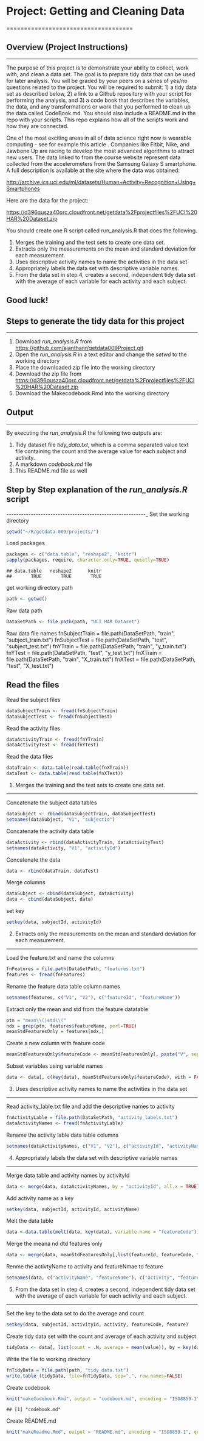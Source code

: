# Project: Getting and Cleaning Data
====================================

## Overview (Project Instructions)
----------------------------------
The purpose of this project is to demonstrate your ability to collect, work with, and clean a data set. The goal is to prepare tidy data that can be used for later analysis. You will be graded by your peers on a series of yes/no questions related to the project. You will be required to submit: 1) a tidy data set as described below, 2) a link to a Github repository with your script for performing the analysis, and 3) a code book that describes the variables, the data, and any transformations or work that you performed to clean up the data called CodeBook.md. You should also include a README.md in the repo with your scripts. This repo explains how all of the scripts work and how they are connected. 

One of the most exciting areas in all of data science right now is wearable computing - see for example this article . Companies like Fitbit, Nike, and Jawbone Up are racing to develop the most advanced algorithms to attract new users. The data linked to from the course website represent data collected from the accelerometers from the Samsung Galaxy S smartphone. A full description is available at the site where the data was obtained: 

http://archive.ics.uci.edu/ml/datasets/Human+Activity+Recognition+Using+Smartphones 

Here are the data for the project: 

https://d396qusza40orc.cloudfront.net/getdata%2Fprojectfiles%2FUCI%20HAR%20Dataset.zip 

You should create one R script called run_analysis.R that does the following. 
1. Merges the training and the test sets to create one data set.
2. Extracts only the measurements on the mean and standard deviation for each measurement. 
3. Uses descriptive activity names to name the activities in the data set
4. Appropriately labels the data set with descriptive variable names. 
5. From the data set in step 4, creates a second, independent tidy data set with the average of each variable for each activity and each subject.

Good luck!
--------------

## Steps to generate the tidy data for this project
--------------------------------------------------
1. Download *run_analysis.R* from https://github.com/ajanthanr/getdata009Project.git
2. Open the *run_analysis.R* in a text editor and change the *setwd* to the working directory
3. Place the downloaded zip file into the working directory
4. Download the zip file from  https://d396qusza40orc.cloudfront.net/getdata%2Fprojectfiles%2FUCI%20HAR%20Dataset.zip
5. Download the Makecodebook.Rmd into the working directory


## Output
---------
By executing the *run_analysis.R* the following two outputs are:
1. Tidy dataset file *tidy_data.txt*, which is a comma separated value text file containing the count and the average value for each subject and activity.
2. A markdown *codebook.md* file
3. This README.md file as well

## Step by Step explanation of the *run_analysis.R* script
---------------------------------------------------------_
Set the working directory

```r
setwd("~/R/getdata-009/projects/")
```

Load packages

```r
packages <- c("data.table", "reshape2", "knitr")
sapply(packages, require, character.only=TRUE, quietly=TRUE)
```

```
## data.table   reshape2      knitr 
##       TRUE       TRUE       TRUE
```

get working directory path

```r
path <- getwd()
```

Raw data path

```r
DataSetPath <- file.path(path, "UCI HAR Dataset")
```

Raw data file names
fnSubjectTrain = file.path(DataSetPath, "train", "subject_train.txt")
fnSubjectTest = file.path(DataSetPath, "test", "subject_test.txt")
fnYTrain = file.path(DataSetPath, "train", "y_train.txt")
fnYTest = file.path(DataSetPath, "test", "y_test.txt")
fnXTrain = file.path(DataSetPath, "train", "X_train.txt")
fnXTest = file.path(DataSetPath, "test", "X_test.txt")

Read the files
--------------

Read the subject files

```r
dataSubjectTrain <- fread(fnSubjectTrain)
dataSubjectTest <- fread(fnSubjectTest)
```

Read the activity files

```r
dataActivityTrain <- fread(fnYTrain)
dataActivityTest <- fread(fnYTest)
```

Read the data files

```r
dataTrain <- data.table(read.table(fnXTrain))
dataTest <- data.table(read.table(fnXTest))
```

1) Merges the training and the test sets to create one data set.
----------------------------------------------------------------
Concatenate the subject data tables

```r
dataSubject <- rbind(dataSubjectTrain, dataSubjectTest)
setnames(dataSubject, "V1", "subjectId")
```

Concatenate the activity data table

```r
dataActivity <- rbind(dataActivityTrain, dataActivityTest)
setnames(dataActivity, "V1", "activityId")
```

Concatenate the data

```r
data <- rbind(dataTrain, dataTest)
```

Merge columns

```r
dataSubject <- cbind(dataSubject, dataActivity)
data <- cbind(dataSubject, data)
```

set key

```r
setkey(data, subjectId, activityId)
```


2) Extracts only the measurements on the mean and standard deviation for each measurement. 
------------------------------------------------------------------------------------------
Load the feature.txt and name the columns

```r
fnFeatures = file.path(DataSetPath, "features.txt")
features <- fread(fnFeatures)
```

Rename the feature data table column names

```r
setnames(features, c("V1", "V2"), c("featureId", "featureName"))
```

Extract only the mean and std from the feature datatable

```r
ptn = "mean\\(|std\\("
ndx = grep(ptn, features$featureName, perl=TRUE)
meanStdFeaturesOnly = features[ndx,]
```

Create a new column with feature code

```r
meanStdFeaturesOnly$featureCode <- meanStdFeaturesOnly[, paste("V", sep="", meanStdFeaturesOnly$featureId)]
```

Subset variables using variable names

```r
data <- data[, c(key(data), meanStdFeaturesOnly$featureCode), with = FALSE]
```


3) Uses descriptive activity names to name the activities in the data set
-------------------------------------------------------------------------
Read activity_lable.txt file and add the descriptive names to activity

```r
fnActivityLable = file.path(DataSetPath, "activity_labels.txt")
dataActivityNames <- fread(fnActivityLable)
```

Rename the activity lable data table columns

```r
setnames(dataActivityNames, c("V1", "V2"), c("activityId", "activityName"))
```


4) Appropriately labels the data set with descriptive variable names
--------------------------------------------------------------------
Merge data table and activity names by activityId

```r
data <- merge(data, dataActivityNames, by = "activityId", all.x = TRUE)
```

Add activity name as a key

```r
setkey(data, subjectId, activityId, activityName)
```

Melt the data table

```r
data <-data.table(melt(data, key(data), variable.name = "featureCode"))
```

Merge the meana nd dtd features only

```r
data <- merge(data, meanStdFeaturesOnly[,list(featureId, featureCode, featureName)], by = "featureCode", all.x=TRUE)
```

Renme the activtyName to activity and featureNmae to feature

```r
setnames(data, c("activityName", "featureName"), c("activity", "feature"))
```


5) From the data set in step 4, creates a second, independent tidy data set with the average of each variable for each activity and each subject.
-------------------------------------------------------------------------------------------------------------------------------------------------
Set the key to the data set to do the average and count

```r
setkey(data, subjectId, activityId, activity, featureCode, feature)
```

Create tidy data set with the count and average of each activity and subject

```r
tidyData <- data[, list(count = .N, average = mean(value)), by = key(data)]
```

Write the file to working directory

```r
fnTidyData = file.path(path, "tidy_data.txt")
write.table (tidyData, file=fnTidyData, sep=",", row.names=FALSE)
```

Create codebook

```r
knit("makeCodebook.Rmd", output = "codebook.md", encoding = "ISO8859-1", quiet = TRUE)
```

```
## [1] "codebook.md"
```

Create README.md

```r
knit("makeReadme.Rmd", output = "README.md", encoding = "ISO8859-1", quiet = TRUE)
```





